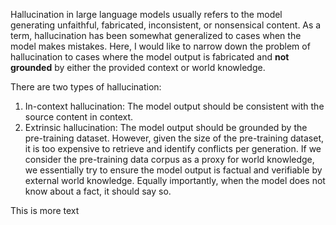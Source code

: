 

Hallucination in large language models usually refers to the model generating unfaithful, fabricated, inconsistent, or nonsensical content. As a term, hallucination has been somewhat generalized to cases when the model makes mistakes. Here, I would like to narrow down the problem of hallucination to cases where the model output is fabricated and **not grounded** by either the provided context or world knowledge.

There are two types of hallucination:

1. In-context hallucination: The model output should be consistent with the source content in context.
2. Extrinsic hallucination: The model output should be grounded by the pre-training dataset. However, given the size of the pre-training dataset, it is too expensive to retrieve and identify conflicts per generation. If we consider the pre-training data corpus as a proxy for world knowledge, we essentially try to ensure the model output is factual and verifiable by external world knowledge. Equally importantly, when the model does not know about a fact, it should say so.

This is more text